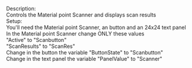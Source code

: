 Description:\
    Controls the Material point Scanner and displays scan results\
Setup:\
    You'll need the Material point Scanner, an button and an 24x24 text panel\
        In the Material point Scanner change ONLY these values\
            "Active" to "Scanbutton"\
            "ScanResults" to "ScanRes"\
        Change in the button the variable "ButtonState" to "Scanbutton"\
        Change in the text panel the variable "PanelValue" to "Scanner"